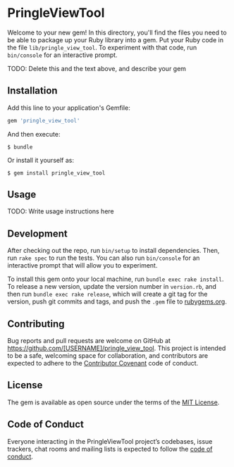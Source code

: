 # PringleViewTool

Welcome to your new gem! In this directory, you'll find the files you need to be able to package up your Ruby library into a gem. Put your Ruby code in the file `lib/pringle_view_tool`. To experiment with that code, run `bin/console` for an interactive prompt.

TODO: Delete this and the text above, and describe your gem

## Installation

Add this line to your application's Gemfile:

```ruby
gem 'pringle_view_tool'
```

And then execute:

    $ bundle

Or install it yourself as:

    $ gem install pringle_view_tool

## Usage

TODO: Write usage instructions here

## Development

After checking out the repo, run `bin/setup` to install dependencies. Then, run `rake spec` to run the tests. You can also run `bin/console` for an interactive prompt that will allow you to experiment.

To install this gem onto your local machine, run `bundle exec rake install`. To release a new version, update the version number in `version.rb`, and then run `bundle exec rake release`, which will create a git tag for the version, push git commits and tags, and push the `.gem` file to [rubygems.org](https://rubygems.org).

## Contributing

Bug reports and pull requests are welcome on GitHub at https://github.com/[USERNAME]/pringle_view_tool. This project is intended to be a safe, welcoming space for collaboration, and contributors are expected to adhere to the [Contributor Covenant](http://contributor-covenant.org) code of conduct.

## License

The gem is available as open source under the terms of the [MIT License](https://opensource.org/licenses/MIT).

## Code of Conduct

Everyone interacting in the PringleViewTool project’s codebases, issue trackers, chat rooms and mailing lists is expected to follow the [code of conduct](https://github.com/[USERNAME]/pringle_view_tool/blob/master/CODE_OF_CONDUCT.md).
